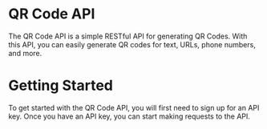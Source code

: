 # QR Code API

The QR Code API is a simple RESTful API for generating QR Codes. With this API, you can easily generate QR codes for text, URLs, phone numbers, and more.

# Getting Started

To get started with the QR Code API, you will first need to sign up for an API key. Once you have an API key, you can start making requests to the API.
